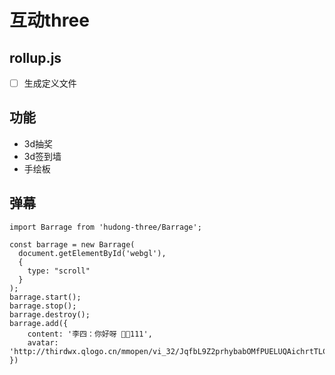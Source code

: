 # 互动three

## rollup.js
- [ ] 生成定义文件

## 功能
- 3d抽奖
- 3d签到墙
- 手绘板

## 弹幕
```
import Barrage from 'hudong-three/Barrage';

const barrage = new Barrage(
  document.getElementById('webgl'),
  {
    type: "scroll"
  }
);
barrage.start();
barrage.stop();
barrage.destroy();
barrage.add({
    content: '李四：你好呀 🤘🏻111',
    avatar: 'http://thirdwx.qlogo.cn/mmopen/vi_32/JqfbL9Z2prhybabOMfPUELUQAichrtTLCWFCUr6hTicMCE77qwSPsHm7wRNpzPY2kdG3RrlLco6shVAiatGtsIDgw/132',
})
```
